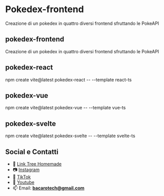 # Pokedex-frontend
Creazione di un pokedex in quattro diversi frontend sfruttando le PokeAPI

## pokedex-frontend
Creazione di un pokedex in quattro diversi frontend sfruttando le PokeAPI

## pokedex-react
npm create vite@latest pokedex-react -- --template react-ts

## pokedex-vue
npm create vite@latest pokedex-vue -- --template vue-ts

## pokedex-svelte
npm create vite@latest pokedex-svelte -- --template svelte-ts

## Social e Contatti
- 🌳 [Link Tree Homemade](https://bacarotech.github.io/)
- 📷 [Instagram](https://www.instagram.com/bacarotech23/)
- 🎵 [TikTok](https://www.tiktok.com/@bacarotech)
- 🎥 [Youtube](https://www.youtube.com/@Bacarotech)
- 📫 Email: **bacarotech@gmail.com**
